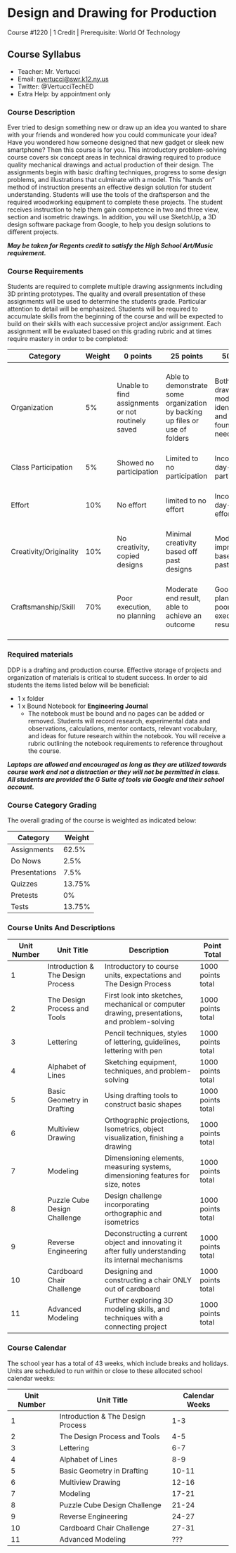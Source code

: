 # Design and Drawing for Production

Course #1220 | 1 Credit | Prerequisite: World Of Technology

## Course Syllabus

  - Teacher: Mr. Vertucci
  - Email: nvertucci@swr.k12.ny.us
  - Twitter: @VertucciTechED
  - Extra Help: by appointment only

### Course Description

Ever tried to design something new or draw up an idea you wanted to share with your friends and wondered how you could communicate your idea? Have you wondered how someone designed that new gadget or sleek new smartphone? Then this course is for you. This introductory problem-solving course covers six concept areas in technical drawing required to produce quality mechanical drawings and actual production of their design. The assignments begin with basic drafting techniques, progress to some design problems, and illustrations that culminate with a model. This “hands on” method of instruction presents an effective design solution for student understanding. Students will use the tools of the draftsperson and the required woodworking equipment to complete these projects. The student receives instruction to help them gain competence in two and three view, section and isometric drawings. In addition, you will use SketchUp, a 3D design software package from Google, to help you design solutions to different projects.

***May be taken for Regents credit to satisfy the High School Art/Music requirement.***

### Course Requirements

Students are required to complete multiple drawing assignments including 3D printing prototypes.  The quality and overall presentation of these assignments will be used to determine the students grade.  Particular attention to detail will be emphasized. Students will be required to accumulate skills from the beginning of the course and will be expected to build on their skills with each successive project and/or assignment. Each assignment will be evaluated based on this grading rubric and at times require mastery in order to be completed:

| Category | Weight | 0 points  | 25 points | 50 points | 75 points | 100 points |
| ------------- | ------------- | ------------- | ------------- | ------------- | ------------- | ------------- |
| Organization | 5% | Unable to find assignments or not routinely saved | Able to demonstrate some organization by backing up files or use of folders | Both drawings and models are identifiable and can be found if needed | All drawings are in a folder and models organized by folders in Google Drive | All drawings are in a folder labeled correctly and models organized by folders in Google Drive labeled correctly |
| Class Participation | 5% | Showed no participation | Limited to no participation | Inconsistent day-to-day participation | Participated only when needed  | Engaged daily and actively participated |
| Effort | 10% | No effort | limited to no effort | Inconsistent day-to-day effort | Showed effort only when needed or routinely directed | Continuous day-to-day effort with or without direction |
| Creativity/Originality | 10% | No creativity, copied designs | Minimal creativity based off past designs | Moderate improvements based off past designs | Complete overhaul of past or found designs | Completely new idea/design |
| Craftsmanship/Skill | 70% | Poor execution, no planning | Moderate end result, able to achieve an outcome | Good planning but poorly executed end result | Good planning and good end result although not what had been designed or communicated | Great planning & execution able to achieve what had been designed or communicated |


### Required materials

DDP is a drafting and production course. Effective storage of projects and organization of materials is critical to student success. In order to aid students the items listed below will be beneficial:

- 1 x folder
- 1 x Bound Notebook for **Engineering Journal**
    - The notebook must be bound and no pages can be added or removed. Students will record research, experimental data and observations, calculations, mentor contacts, relevant vocabulary, and ideas for future research within the notebook. You will receive a rubric outlining the notebook requirements to reference throughout the course.

***Laptops are allowed and encouraged as long as they are utilized towards course work and not a distraction or they will not be permitted in class. All students are provided the G Suite of tools via Google and their school account.***

### Course Category Grading

The overall grading of the course is weighted as indicated below:

| Category | Weight |
| ------------- | ------------- |
| Assignments | 62.5% |
| Do Nows | 2.5% |
| Presentations | 7.5% |
| Quizzes | 13.75% |
| Pretests | 0% |
| Tests | 13.75% |

### Course Units And Descriptions

| Unit Number | Unit Title | Description | Point Total |
| ------------- | ------------- | ------------- | ------------- |
| 1 | Introduction & The Design Process | Introductory to course units, expectations and The Design Process | 1000 points total |
| 2 | The Design Process and Tools | First look into sketches, mechanical or computer drawing, presentations, and problem-solving | 1000 points total |
| 3 | Lettering | Pencil techniques, styles of lettering, guidelines, lettering with pen | 1000 points total |
| 4 | Alphabet of Lines | Sketching equipment, techniques, and problem-solving | 1000 points total |
| 5 | Basic Geometry in Drafting | Using drafting tools to construct basic shapes | 1000 points total |
| 6 | Multiview Drawing | Orthographic projections, Isometrics, object visualization, finishing a drawing | 1000 points total |
| 7 | Modeling | Dimensioning elements, measuring systems, dimensioning features for size, notes | 1000 points total |
| 8 | Puzzle Cube Design Challenge | Design challenge incorporating orthographic and isometrics | 1000 points total |
| 9 | Reverse Engineering | Deconstructing a current object and innovating it after fully understanding its internal mechanisms | 1000 points total |
| 10 | Cardboard Chair Challenge | Designing and constructing a chair ONLY out of cardboard | 1000 points total |
| 11 | Advanced Modeling | Further exploring 3D modeling skills, and techniques with a connecting project | 1000 points total |

### Course Calendar

The school year has a total of 43 weeks, which include breaks and holidays. Units are scheduled to run within or close to these allocated school calendar weeks:

| Unit Number | Unit Title | Calendar Weeks |
| ------------- | ------------- | ------------- |
| 1 | Introduction & The Design Process | 1-3 |
| 2 | The Design Process and Tools | 4-5 |
| 3 | Lettering | 6-7 |
| 4 | Alphabet of Lines | 8-9 |
| 5 | Basic Geometry in Drafting | 10-11 |
| 6 | Multiview Drawing | 12-16 |
| 7 | Modeling | 17-21 |
| 8 | Puzzle Cube Design Challenge | 21-24 |
| 9 | Reverse Engineering | 24-27 |
| 10 | Cardboard Chair Challenge | 27-31 |
| 11 | Advanced Modeling | ??? |

